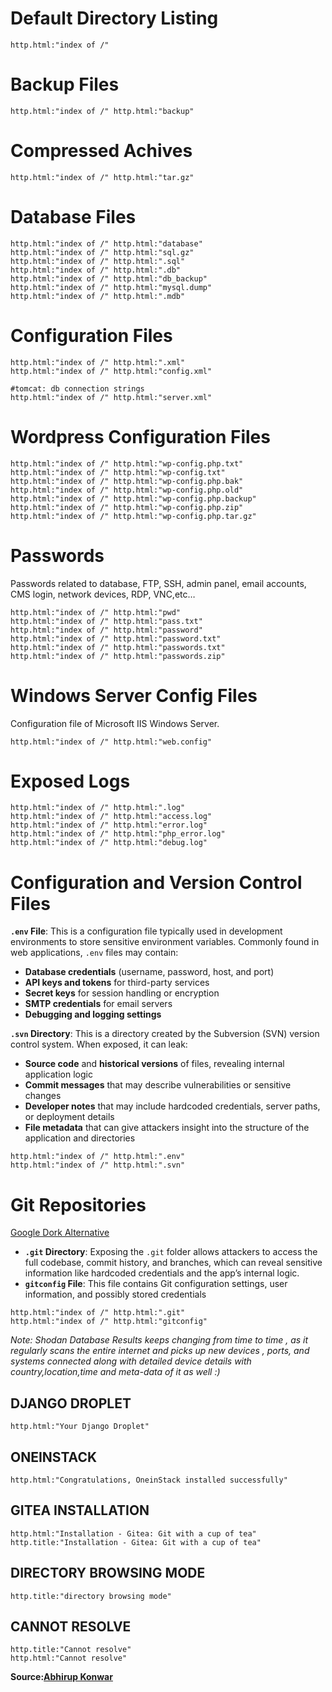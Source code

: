 # Default Directory Listing

```
http.html:"index of /"
```

# Backup Files

```
http.html:"index of /" http.html:"backup"
```

# Compressed Achives

```
http.html:"index of /" http.html:"tar.gz"
```

# Database Files

```
http.html:"index of /" http.html:"database"
http.html:"index of /" http.html:"sql.gz"
http.html:"index of /" http.html:".sql"
http.html:"index of /" http.html:".db"
http.html:"index of /" http.html:"db_backup"
http.html:"index of /" http.html:"mysql.dump"
http.html:"index of /" http.html:".mdb"
```

# Configuration Files

```
http.html:"index of /" http.html:".xml"
http.html:"index of /" http.html:"config.xml"

#tomcat: db connection strings
http.html:"index of /" http.html:"server.xml"
```

# Wordpress Configuration Files

```
http.html:"index of /" http.html:"wp-config.php.txt"
http.html:"index of /" http.html:"wp-config.txt"
http.html:"index of /" http.html:"wp-config.php.bak"
http.html:"index of /" http.html:"wp-config.php.old"
http.html:"index of /" http.html:"wp-config.php.backup"
http.html:"index of /" http.html:"wp-config.php.zip"
http.html:"index of /" http.html:"wp-config.php.tar.gz"
```

# Passwords

Passwords related to database, FTP, SSH, admin panel, email accounts, CMS login, network devices, RDP, VNC,etc…

```
http.html:"index of /" http.html:"pwd"
http.html:"index of /" http.html:"pass.txt"
http.html:"index of /" http.html:"password"
http.html:"index of /" http.html:"password.txt"
http.html:"index of /" http.html:"passwords.txt"
http.html:"index of /" http.html:"passwords.zip"
```

# Windows Server Config Files

Configuration file of Microsoft IIS Windows Server.

```
http.html:"index of /" http.html:"web.config"
```

# Exposed Logs

```
http.html:"index of /" http.html:".log"
http.html:"index of /" http.html:"access.log"
http.html:"index of /" http.html:"error.log"
http.html:"index of /" http.html:"php_error.log"
http.html:"index of /" http.html:"debug.log"
```

# Configuration and Version Control Files

**`.env` File**:
 This is a configuration file typically used in development environments
 to store sensitive environment variables. Commonly found in web 
applications, `.env` files may contain:

- **Database credentials** (username, password, host, and port)
- **API keys and tokens** for third-party services
- **Secret keys** for session handling or encryption
- **SMTP credentials** for email servers
- **Debugging and logging settings**

**`.svn` Directory**: This is a directory created by the Subversion (SVN) version control system. When exposed, it can leak:

- **Source code** and **historical versions** of files, revealing internal application logic
- **Commit messages** that may describe vulnerabilities or sensitive changes
- **Developer notes** that may include hardcoded credentials, server paths, or deployment details
- **File metadata** that can give attackers insight into the structure of the application and directories

```
http.html:"index of /" http.html:".env"
http.html:"index of /" http.html:".svn"
```

# Git Repositories

[Google Dork Alternative](https://www.youtube.com/watch?v=7QRH-SYprgk&list=PLqOQy6wxttBju5pKnatxQRY3fTejOkgZ9&index=2)

- **`.git` Directory**: Exposing the `.git` folder allows attackers to access the full codebase, commit history,
and branches, which can reveal sensitive information like hardcoded
credentials and the app’s internal logic.
- **`gitconfig` File**: This file contains Git configuration settings, user information, and possibly stored credentials

```
http.html:"index of /" http.html:".git"
http.html:"index of /" http.html:"gitconfig"
```

*Note:
 Shodan Database Results keeps changing from time to time , as it 
regularly scans the entire internet and picks up new devices , ports, 
and systems connected along with detailed device details with 
country,location,time and meta-data of it as well :)*

## DJANGO DROPLET

```
http.html:"Your Django Droplet"
```

## ONEINSTACK

```
http.html:"Congratulations, OneinStack installed successfully"
```

## GITEA INSTALLATION

```
http.html:"Installation - Gitea: Git with a cup of tea"
http.title:"Installation - Gitea: Git with a cup of tea"
```

## DIRECTORY BROWSING MODE

```
http.title:"directory browsing mode"
```

## CANNOT RESOLVE
```
http.title:"Cannot resolve"
http.html:"Cannot resolve"
```

**Source:[Abhirup Konwar ](https://osintteam.blog/shodan-secrets-hack-hidden-files-easily-94de007def73)**
